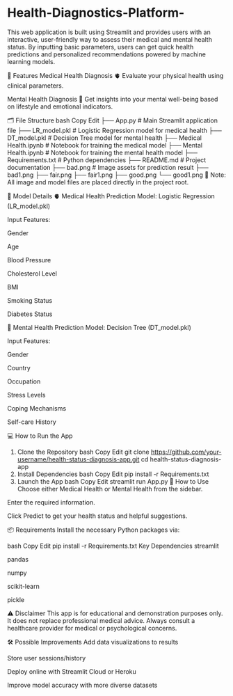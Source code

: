 # Health-Diagnostics-Platform-
This web application is built using Streamlit and provides users with an interactive, user-friendly way to assess their medical and mental health status. By inputting basic parameters, users can get quick health predictions and personalized recommendations powered by machine learning models.

🚀 Features
Medical Health Diagnosis 🫀
Evaluate your physical health using clinical parameters.

Mental Health Diagnosis 🧠
Get insights into your mental well-being based on lifestyle and emotional indicators.

🗂️ File Structure
bash
Copy
Edit
├── App.py                    # Main Streamlit application file
├── LR_model.pkl             # Logistic Regression model for medical health
├── DT_model.pkl             # Decision Tree model for mental health
├── Medical Health.ipynb     # Notebook for training the medical model
├── Mental Health.ipynb      # Notebook for training the mental health model
├── Requirements.txt         # Python dependencies
├── README.md                # Project documentation
├── bad.png                  # Image assets for prediction result
├── bad1.png
├── fair.png
├── fair1.png
├── good.png
└── good1.png
📌 Note: All image and model files are placed directly in the project root.

🧠 Model Details
🫀 Medical Health Prediction
Model: Logistic Regression (LR_model.pkl)

Input Features:

Gender

Age

Blood Pressure

Cholesterol Level

BMI

Smoking Status

Diabetes Status

🧠 Mental Health Prediction
Model: Decision Tree (DT_model.pkl)

Input Features:

Gender

Country

Occupation

Stress Levels

Coping Mechanisms

Self-care History

💻 How to Run the App
1. Clone the Repository
bash
Copy
Edit
git clone https://github.com/your-username/health-status-diagnosis-app.git
cd health-status-diagnosis-app
2. Install Dependencies
bash
Copy
Edit
pip install -r Requirements.txt
3. Launch the App
bash
Copy
Edit
streamlit run App.py
🧭 How to Use
Choose either Medical Health or Mental Health from the sidebar.

Enter the required information.

Click Predict to get your health status and helpful suggestions.

📦 Requirements
Install the necessary Python packages via:

bash
Copy
Edit
pip install -r Requirements.txt
Key Dependencies
streamlit

pandas

numpy

scikit-learn

pickle

⚠️ Disclaimer
This app is for educational and demonstration purposes only. It does not replace professional medical advice. Always consult a healthcare provider for medical or psychological concerns.

🛠️ Possible Improvements
Add data visualizations to results

Store user sessions/history

Deploy online with Streamlit Cloud or Heroku

Improve model accuracy with more diverse datasets

